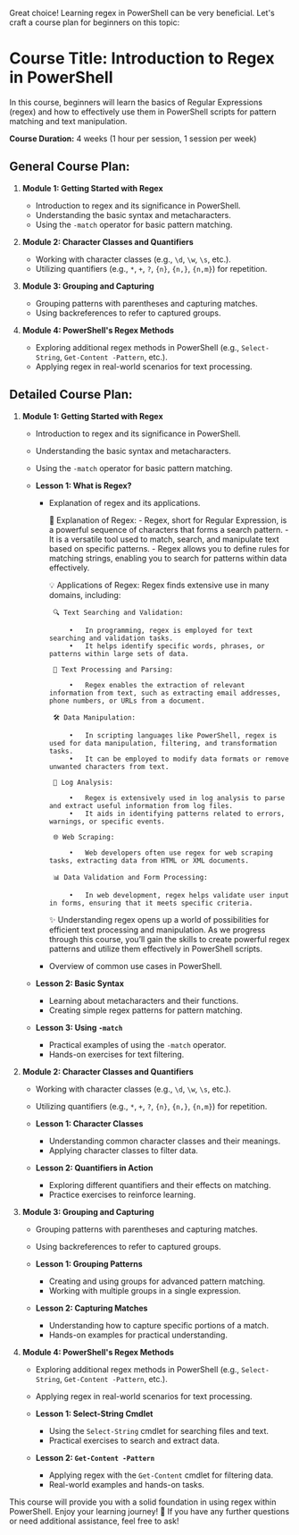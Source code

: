 Great choice! Learning regex in PowerShell can be very beneficial. Let's craft a course plan for beginners on this topic:

# **Course Title: Introduction to Regex in PowerShell**
In this course, beginners will learn the basics of Regular Expressions (regex) and how to effectively use them in PowerShell scripts for pattern matching and text manipulation.

**Course Duration:** 4 weeks (1 hour per session, 1 session per week)

## **General Course Plan:**
1. **Module 1: Getting Started with Regex**
   - Introduction to regex and its significance in PowerShell.
   - Understanding the basic syntax and metacharacters.
   - Using the `-match` operator for basic pattern matching.

2. **Module 2: Character Classes and Quantifiers**
   - Working with character classes (e.g., `\d`, `\w`, `\s`, etc.).
   - Utilizing quantifiers (e.g., `*`, `+`, `?`, `{n}`, `{n,}`, `{n,m}`) for repetition.

3. **Module 3: Grouping and Capturing**
   - Grouping patterns with parentheses and capturing matches.
   - Using backreferences to refer to captured groups.
   
4. **Module 4: PowerShell's Regex Methods**
   - Exploring additional regex methods in PowerShell (e.g., `Select-String`, `Get-Content -Pattern`, etc.).
   - Applying regex in real-world scenarios for text processing.

## **Detailed Course Plan:**
1. **Module 1: Getting Started with Regex**
   - Introduction to regex and its significance in PowerShell.
   - Understanding the basic syntax and metacharacters.
   - Using the `-match` operator for basic pattern matching.

   - **Lesson 1: What is Regex?**
     - Explanation of regex and its applications.

         📝 Explanation of Regex:
            - Regex, short for Regular Expression, is a powerful sequence of characters that forms a search pattern.
            - It is a versatile tool used to match, search, and manipulate text based on specific patterns.
            - Regex allows you to define rules for matching strings, enabling you to search for patterns within data effectively.

         💡 Applications of Regex:
            Regex finds extensive use in many domains, including:

            🔍 Text Searching and Validation:

               	•	In programming, regex is employed for text searching and validation tasks.
               	•	It helps identify specific words, phrases, or patterns within large sets of data.

            📄 Text Processing and Parsing:

               	•	Regex enables the extraction of relevant information from text, such as extracting email addresses, phone numbers, or URLs from a document.

            🛠️ Data Manipulation:

               	•	In scripting languages like PowerShell, regex is used for data manipulation, filtering, and transformation tasks.
               	•	It can be employed to modify data formats or remove unwanted characters from text.

            📜 Log Analysis:

               	•	Regex is extensively used in log analysis to parse and extract useful information from log files.
               	•	It aids in identifying patterns related to errors, warnings, or specific events.

            🌐 Web Scraping:

               	•	Web developers often use regex for web scraping tasks, extracting data from HTML or XML documents.

            📊 Data Validation and Form Processing:

               	•	In web development, regex helps validate user input in forms, ensuring that it meets specific criteria.

         ✨ Understanding regex opens up a world of possibilities for efficient text processing and manipulation. As we progress through this course, you’ll gain the skills to create powerful regex patterns and utilize them effectively in PowerShell scripts.
     - Overview of common use cases in PowerShell.

   - **Lesson 2: Basic Syntax**
     - Learning about metacharacters and their functions.
     - Creating simple regex patterns for pattern matching.

   - **Lesson 3: Using `-match`**
     - Practical examples of using the `-match` operator.
     - Hands-on exercises for text filtering.

2. **Module 2: Character Classes and Quantifiers**
   - Working with character classes (e.g., `\d`, `\w`, `\s`, etc.).
   - Utilizing quantifiers (e.g., `*`, `+`, `?`, `{n}`, `{n,}`, `{n,m}`) for repetition.

   - **Lesson 1: Character Classes**
     - Understanding common character classes and their meanings.
     - Applying character classes to filter data.

   - **Lesson 2: Quantifiers in Action**
     - Exploring different quantifiers and their effects on matching.
     - Practice exercises to reinforce learning.

3. **Module 3: Grouping and Capturing**
   - Grouping patterns with parentheses and capturing matches.
   - Using backreferences to refer to captured groups.

   - **Lesson 1: Grouping Patterns**
     - Creating and using groups for advanced pattern matching.
     - Working with multiple groups in a single expression.

   - **Lesson 2: Capturing Matches**
     - Understanding how to capture specific portions of a match.
     - Hands-on examples for practical understanding.

4. **Module 4: PowerShell's Regex Methods**
   - Exploring additional regex methods in PowerShell (e.g., `Select-String`, `Get-Content -Pattern`, etc.).
   - Applying regex in real-world scenarios for text processing.

   - **Lesson 1: Select-String Cmdlet**
     - Using the `Select-String` cmdlet for searching files and text.
     - Practical exercises to search and extract data.

   - **Lesson 2: `Get-Content -Pattern`**
     - Applying regex with the `Get-Content` cmdlet for filtering data.
     - Real-world examples and hands-on tasks.

This course will provide you with a solid foundation in using regex within PowerShell. Enjoy your learning journey! 🚀 If you have any further questions or need additional assistance, feel free to ask!